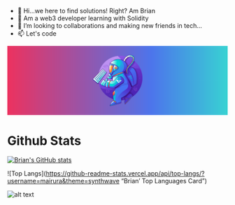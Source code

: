 - 👋 Hi...we here to find solutions! Right? Am Brian
- 👀 Am a web3 developer learning with Solidity
- 💞️ I’m looking to collaborations and making new friends in tech...
- 📫 Let's code

<!---
mairura/mairura is a ✨ special ✨ repository because its `README.md` (this file) appears on your GitHub profile.
You can click the Preview link to take a look at your changes.
--->
<img src="https://github.com/mairura/devGeni/blob/main/src/assets/SpaceMan.png" alt="spacedev" />

# Github Stats

[![Brian's GitHub stats](https://github-readme-stats.vercel.app/api?username=mairura&count_private=true&show_icons=true&theme=radical)](https://github.com/mairura/github-readme-stats)

![Top Langs](https://github-readme-stats.vercel.app/api/top-langs/?username=mairura&theme=synthwave “Brian’ Top Languages Card”)

![alt text](https://img.shields.io/badge/-LinkedIn-0e76a8?style=plastic&logo=linkedIn)</a>
